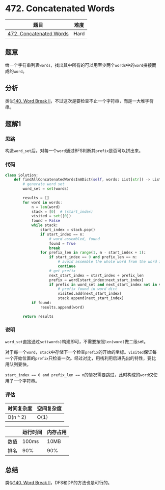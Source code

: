 # 472. Concatenated Words

| 题目 | 难度 |
| ---- | ---- |
| [472. Concatenated Words](https://leetcode.com/problems/concatenated-words/) | Hard |

## 题意

给一个字符串列表`words`，找出其中所有的可以用至少两个`words`中的`word`拼接而成的`word`。

## 分析

类似[140. Word Break II](140.md)，不过这次是要检查不止一个字符串，而是一大堆字符串。

## 题解1

### 思路

构造`word_set`后，对每一个`word`通过BFS判断其`prefix`是否可以拼出来。

### 代码

```python
class Solution:
    def findAllConcatenatedWordsInADict(self, words: List[str]) -> List[str]:
        # generate word set
        word_set = set(words)
        
        results = []
        for word in words:
            n = len(word)
            stack = [0]  # (start_index)
            visited = set([0])
            found = False
            while stack:
                start_index = stack.pop()
                if start_index == n:
                    # word assembled, found
                    found = True
                    break
                for prefix_len in range(1, n - start_index + 1):
                    if start_index == 0 and prefix_len == n:
                        # avoid assemble the whole word from the word itself
                        continue
                    # get prefix
                    next_start_index = start_index + prefix_len
                    prefix = word[start_index:next_start_index]
                    if prefix in word_set and next_start_index not in visited:
                        # prefix found in word dict
                        visited.add(next_start_index)
                        stack.append(next_start_index)
            if found:
                results.append(word)
        
        return results
```

### 说明

`word_set`直接通过`set(words)`构建即可，不需要按照`len(word)`做二级set。

对于每一个`word`，`stack`中存储下一个检查`prefix`的开始的坐标。`visited`保证每一个开始位置的`prefix`只检查一次。经过对比，用栈利用后进先出的特性，要比用队列要快。

`start_index == 0 and prefix_len == n`的情况需要跳过，此时构成的`word`仅使用了一个字符串。

### 评估

| 时间复杂度 | 空间复杂度 |
| ---- | ---- |
| O(n ^ 2) | O(1) |

| | 运行时间 | 内存占用 |
| ---- | ---- | ---- |
| 数值 | 100ms | 10MB |
| 排名 | 90% | 90% |

## 总结

类似[140. Word Break II](140.md)，DFS和DP的方法也是可行的。
